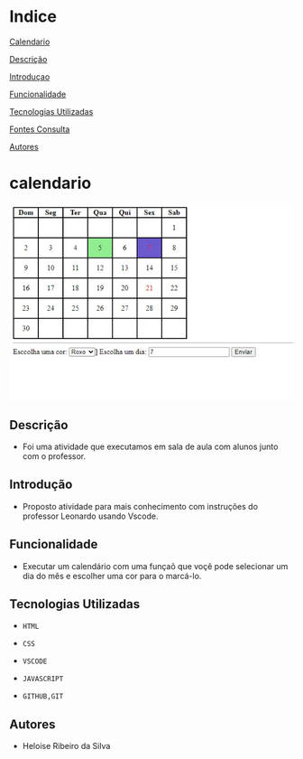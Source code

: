 
# Indice
[Calendario](#calendario)

[Descrição](#descrição)  

[Introduçao](#introduçao)  

[Funcionalidade](#funcionalidade)  

[Tecnologias Utilizadas](#tecnologias-utilizadas)  

[Fontes Consulta](#fontes-consulta)  

[Autores](#autores)  

  # calendario
 ![Capa do Projeto](capa_png.jpeg)

## Descrição
* Foi uma atividade que executamos em sala de aula com alunos junto com o professor.

## Introdução
* Proposto atividade para mais conhecimento com instruções do professor Leonardo usando Vscode.

## Funcionalidade
* Executar um calendário com uma funçaõ que voçê pode selecionar um dia do mês e escolher uma cor para o marcá-lo.

## Tecnologias Utilizadas
* ``HTML``

* ``CSS``

* ``VSCODE``

* ``JAVASCRIPT``

* ``GITHUB,GIT``

## Autores
* Heloise Ribeiro da Silva